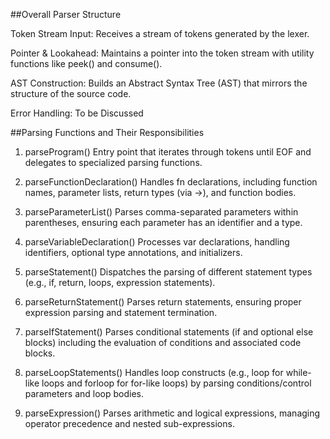 ##Overall Parser Structure

Token Stream Input:
Receives a stream of tokens generated by the lexer.

Pointer & Lookahead:
Maintains a pointer into the token stream with utility functions like peek() and consume().

AST Construction:
Builds an Abstract Syntax Tree (AST) that mirrors the structure of the source code.

Error Handling:
To be Discussed

##Parsing Functions and Their Responsibilities

1. parseProgram()
Entry point that iterates through tokens until EOF and delegates to specialized parsing functions.

2. parseFunctionDeclaration()
Handles fn declarations, including function names, parameter lists, return types (via ->), and function bodies.

3. parseParameterList()
Parses comma-separated parameters within parentheses, ensuring each parameter has an identifier and a type.

4. parseVariableDeclaration()
Processes var declarations, handling identifiers, optional type annotations, and initializers.

5. parseStatement()
Dispatches the parsing of different statement types (e.g., if, return, loops, expression statements).

6. parseReturnStatement()
Parses return statements, ensuring proper expression parsing and statement termination.

7. parseIfStatement()
Parses conditional statements (if and optional else blocks) including the evaluation of conditions and associated code blocks.

8. parseLoopStatements()
Handles loop constructs (e.g., loop for while-like loops and forloop for for-like loops) by parsing conditions/control parameters and loop bodies.

9. parseExpression()
Parses arithmetic and logical expressions, managing operator precedence and nested sub-expressions.



